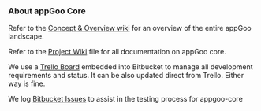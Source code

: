 ### About appGoo Core ###

Refer to the [Concept & Overview wiki](https://bitbucket.org/appgoo/_concept-and-overview/wiki/Home "Click here to read about an appGoo Overview") for an overview of the entire appGoo landscape.

Refer to the [Project Wiki](https://bitbucket.org/appgoo/appgoo_core/wiki/Home "Click here to go to the appGoo Core wiki") file for all documentation on appGoo core.

We use a [Trello Board](https://bitbucket.org/appgoo/appgoo_core/addon/trello/trello-board "Click here to go to the appGoo Core Trello Board") embedded into Bitbucket to manage all development requirements and status. It can be also updated direct from Trello. Either way is fine.

We log [Bitbucket Issues](https://bitbucket.org/appgoo/appgoo_core/issues?status=new&status=open "Click here to go to the appGoo-core Issues Register") to assist in the testing process for appgoo-core


